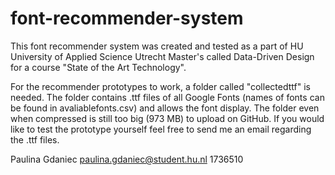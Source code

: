 # font-recommender-system


This font recommender system was created and tested as a part of HU University of Applied Science Utrecht Master's called Data-Driven Design for a course "State of the  Art Technology".

For the recommender prototypes to work, a folder called "collectedttf" is needed. The folder contains .ttf files of all Google Fonts (names of fonts can be found in avaliablefonts.csv) and allows the font display. The folder even when compressed is still too big (973 MB) to upload on GitHub. If you would like to test the prototype yourself feel free to send me an email regarding the .ttf files.

Paulina Gdaniec
paulina.gdaniec@student.hu.nl
1736510
